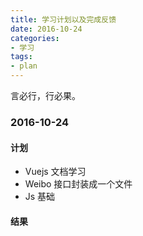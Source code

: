 ```yaml
---
title: 学习计划以及完成反馈
date: 2016-10-24
categories: 
- 学习
tags: 
- plan
---
```


言必行，行必果。  
<!-- more -->

### 2016-10-24
#### 计划
* Vuejs 文档学习
* Weibo 接口封装成一个文件
* Js 基础

#### 结果

